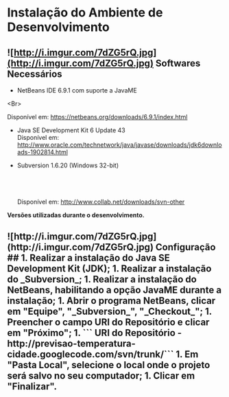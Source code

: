 # Instalação do Ambiente de Desenvolvimento #

## ![http://i.imgur.com/7dZG5rQ.jpg](http://i.imgur.com/7dZG5rQ.jpg) Softwares Necessários ##

  * NetBeans IDE 6.9.1 com suporte a JavaME

&lt;Br&gt;

Disponível em: https://netbeans.org/downloads/6.9.1/index.html

  * Java SE Development Kit 6 Update 43<br>Disponível em: <a href='http://www.oracle.com/technetwork/java/javase/downloads/jdk6downloads-1902814.html'>http://www.oracle.com/technetwork/java/javase/downloads/jdk6downloads-1902814.html</a></li></ul>

<ul><li>Subversion 1.6.20 (Windows 32-bit)<br>
<br>
<Br><br>
<br>
Disponível em: <a href='http://www.collab.net/downloads/svn-other'>http://www.collab.net/downloads/svn-other</a></li></ul>

<b>Versões utilizadas durante o desenvolvimento.</b>

<h2>![http://i.imgur.com/7dZG5rQ.jpg](http://i.imgur.com/7dZG5rQ.jpg) Configuração ##
  1. Realizar a instalação do Java SE Development Kit (JDK);
  1. Realizar a instalação do _Subversion_;
  1. Realizar a instalação do NetBeans, habilitando a opção JavaME durante a instalação;
  1. Abrir o programa NetBeans, clicar em "Equipe", "_Subversion_", "_Checkout_";
  1. Preencher o campo URI do Repositório e clicar em "Próximo";
  1. ```
URI do Repositório - http://previsao-temperatura-cidade.googlecode.com/svn/trunk/```
  1. Em "Pasta Local", selecione o local onde o projeto será salvo no seu computador;
  1. Clicar em "Finalizar".